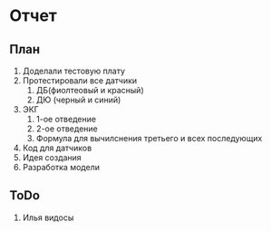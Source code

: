 # Отчет

## План

1. Доделали тестовую плату
2. Протестировали все датчики
   1. ДБ(фиолтеовый и красный)
   2. ДЮ (черный и синий)
3. ЭКГ
   1. 1-ое отведение
   2. 2-ое отведение
   3. Формула для вычилснения третьего и всех последующих
4. Код для датчиков
5. Идея создания
6. Разработка модели

## ToDo

1. Илья видосы
